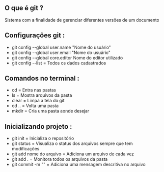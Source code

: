 ## O que é git ?

Sistema com a finalidade de gerenciar diferentes versões de um documento

## Configurações git :

- git config --global user.name "Nome do usuário"
- git config --global user.email "Nome do usuário"
- git config --global core.editor Nome do editor utilizado
- git config --list = Todos os dados cadastrados

## Comandos no terminal :

- cd = Entra nas pastas 
- ls = Mostra arquivos da pasta
- clear = Limpa a tela do git 
- cd .. = Volta uma pasta
- mkdir = Cria uma pasta aonde desejar

## Inicializando projeto : 

- git init = Inicializa o repositório
- git status = Visualiza o status dos arquivos sempre que tem modificações
- git add nome do arquivo = Adiciona um arquivo de cada vez
- git add . = Monitora todos os arquivos da pasta
- git commit -m "" = Adiciona uma mensagem descritiva no arquivo

